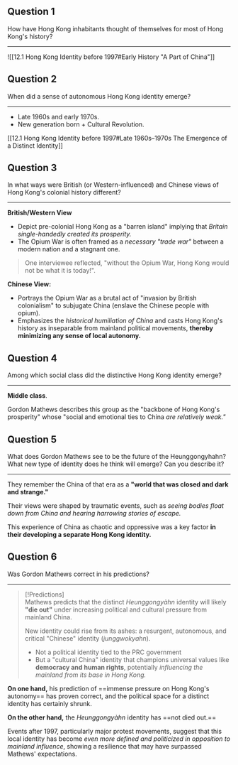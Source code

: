 ## Question 1

How have Hong Kong inhabitants thought of themselves for most of Hong Kong's history?

---

![[12.1 Hong Kong Identity before 1997#Early History "A Part of China"]]

## Question 2

When did a sense of autonomous Hong Kong identity emerge?

---

- Late 1960s and early 1970s.
- New generation born + Cultural Revolution.

[[12.1 Hong Kong Identity before 1997#Late 1960s–1970s The Emergence of a Distinct Identity]]

## Question 3

In what ways were British (or Western-influenced) and Chinese views of Hong Kong's colonial history different?

---

**British/Western View**

- Depict pre-colonial Hong Kong as a "barren island" implying that *Britain single-handedly created its prosperity.*
- The Opium War is often framed as a *necessary "trade war"* between a modern nation and a stagnant one.

> One interviewee reflected, "without the Opium War, Hong Kong would not be what it is today!".

**Chinese View:**

- Portrays the Opium War as a brutal act of "invasion by British colonialism" to subjugate China (enslave the Chinese people with opium).
- Emphasizes the *historical humiliation of China* and casts Hong Kong's history as inseparable from mainland political movements, **thereby minimizing any sense of local autonomy.**

## Question 4

Among which social class did the distinctive Hong Kong identity emerge?

---

**Middle class**.

Gordon Mathews describes this group as the "backbone of Hong Kong's prosperity" whose "social and emotional ties to China *are relatively weak."*

## Question 5

What does Gordon Mathews see to be the future of the Heunggongyhahn? What new type of identity does he think will emerge? Can you describe it?

---

They remember the China of that era as a **"world that was closed and dark and strange."**

Their views were shaped by traumatic events, such as *seeing bodies float down from China and hearing harrowing stories of escape.*

This experience of China as chaotic and oppressive was a key factor **in their developing a separate Hong Kong identity.**

## Question 6

Was Gordon Mathews correct in his predictions?

---

> [!Predictions]  
> Mathews predicts that the distinct *Heunggongyàhn* identity will likely **"die out"** under increasing political and cultural pressure from mainland China.
>
> New identity could rise from its ashes: a resurgent, autonomous, and critical "Chinese" identity (*junggwokyahn*).  
> - Not a political identity tied to the PRC government
> - But a "cultural China" identity that champions universal values like **democracy and human rights**, potentially *influencing the mainland from its base in Hong Kong.*

**On one hand,** his prediction of ==immense pressure on Hong Kong's autonomy== has proven correct, and the political space for a distinct identity has certainly shrunk.

**On the other hand,** the *Heunggongyàhn* identity has ==not died out.==

Events after 1997, particularly major protest movements, suggest that this local identity has become *even more defined and politicized in opposition to mainland influence*, showing a resilience that may have surpassed Mathews' expectations.
